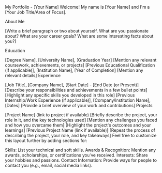 My Portfolio - [Your Name]
Welcome! My name is [Your Name] and I'm a [Your Job Title/Area of Focus].

About Me

[Write a brief paragraph or two about yourself. What are you passionate about? What are your career goals? What are some interesting facts about you?]

Education

[Degree Name], [University Name], [Graduation Year]
[Mention any relevant coursework, achievements, or projects]
[Previous Educational Qualification (if applicable)], [Institution Name], [Year of Completion]
[Mention any relevant details]
Experience

[Job Title], [Company Name], [Start Date] - [End Date (or Present)]
[Describe your responsibilities and achievements in a few bullet points]
[Highlight any specific skills you developed in this role]
[Previous Internship/Work Experience (if applicable)], [Company/Institution Name], [Dates]
[Provide a brief overview of your work and contributions]
Projects

[Project Name] (link to project if available)
[Briefly describe the project, your role in it, and the key technologies used]
[Mention any challenges you faced and how you overcame them]
[Highlight the project's outcomes and your learnings]
[Previous Project Name (link if available)]
[Repeat the process of describing the project, your role, and key takeaways]
Feel free to customize this layout further by adding sections for:

Skills: List your technical and soft skills.
Awards & Recognition: Mention any awards, scholarships, or certifications you've received.
Interests: Share your hobbies and passions.
Contact Information: Provide ways for people to contact you (e.g., email, social media links).
